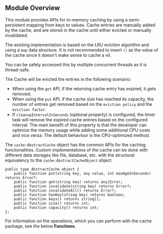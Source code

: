 ## Module Overview

This module provides APIs for in-memory caching by using a semi-persistent mapping from keys to values. Cache entries are manually added by the cache, and are stored in the cache until either evicted or manually invalidated.

The existing implementation is based on the LRU eviction algorithm and using a `map` data structure. It is not recommended to insert `()` as the 
value of the cache since it doesn't make sense to cache a nil. 

You can be safely accessed this by multiple concurrent threads as it is thread-safe. 

The Cache will be evicted the entries in the following scenario:

- When using the `get` API, if the returning cache entry has expired, it gets removed.
- When using the `put` API, if the cache size has reached its capacity, the number of entries get removed based on 
the `eviction policy` and the `eviction factor`.
- If `cleanupIntervalInSeconds` (optional property) is configured, the timer task will remove the expired cache 
entries based on the configured interval. The main benefit of this property is that the developer can optimize the memory 
usage while adding some additional CPU costs and vice versa. The default behaviour is the CPU-optimized method.

The `cache:AbstractCache` object has the common APIs for the caching functionalities. Custom implementations of the cache can be done with different data storages like file, database, etc. with the structural equivalency to the `cache:AbstractCacheObject` object.

```ballerina
public type AbstractCache object {
    public function put(string key, any value, int maxAgeInSeconds) returns Error?;
    public function get(string key) returns any|Error;
    public function invalidate(string key) returns Error?;
    public function invalidateAll() returns Error?;
    public function hasKey(string key) returns boolean;
    public function keys() returns string[];
    public function size() returns int;
    public function capacity() returns int;
};
```

For information on the operations, which you can perform with the cache package, see the below __Functions__.
